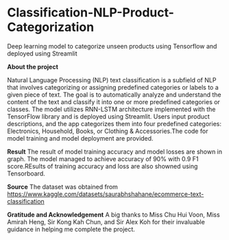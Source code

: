 # Classification-NLP-Product-Categorization
Deep learning model to categorize unseen products using Tensorflow and deployed using Streamlit

**About the project**

Natural Language Processing (NLP) text classification is a subfield of NLP that involves categorizing or assigning predefined categories or labels to a given piece of text. The goal is to automatically analyze and understand the content of the text and classify it into one or more predefined categories or classes. The model utilizes RNN-LSTM architecture implemented with the TensorFlow library and is deployed using Streamlit. Users input product descriptions, and the app categorizes them into four predefined categories: Electronics, Household, Books, or Clothing & Accessories.The code for model training and model deployment are provided.

**Result**
The result of model training accuracy and model losses are shown in graph. The model managed to achieve accuracy of 90% with 0.9 F1 score.REsults of training accuracy and loss are also showned using Tensorboard.

**Source**
The dataset was obtained from
https://www.kaggle.com/datasets/saurabhshahane/ecommerce-text-classification

**Gratitude and Acknowledgement**
A big thanks to Miss Chu Hui Voon, Miss Amirah Heng, Sir Kong Kah Chun, and Sir Alex Koh for their invaluable guidance in helping me complete the project.
